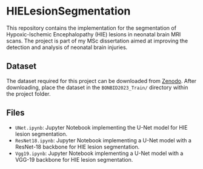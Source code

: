 # HIELesionSegmentation
This repository contains the implementation for the segmentation of Hypoxic-Ischemic Encephalopathy (HIE) lesions in neonatal brain MRI scans. 
The project is part of my MSc dissertation aimed at improving the detection and analysis of neonatal brain injuries.

## Dataset
The dataset required for this project can be downloaded from [Zenodo](https://zenodo.org/records/8104103). 
After downloading, place the dataset in the `BONBID2023_Train/` directory within the project folder.

## Files
- `UNet.ipynb`: Jupyter Notebook implementing the U-Net model for HIE lesion segmentation.
- `ResNet18.ipynb`: Jupyter Notebook implementing a U-Net model with a ResNet-18 backbone for HIE lesion segmentation.
- `Vgg19.ipynb`: Jupyter Notebook implementing a U-Net model with a VGG-19 backbone for HIE lesion segmentation.
